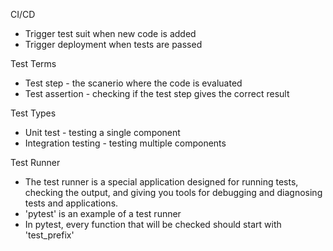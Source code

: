 CI/CD
* Trigger test suit when new code is added
* Trigger deployment when tests are passed

Test Terms
* Test step 		  - the scanerio where the code is evaluated
* Test assertion 	  - checking if the test step gives the correct result

Test Types
* Unit test           - testing a single component
* Integration testing - testing multiple components

Test Runner
* The test runner is a special application designed for running tests, checking the output, and giving you tools for debugging and diagnosing tests and applications.
* 'pytest' is an example of a test runner
* In pytest, every function that will be checked should start with 'test_prefix'